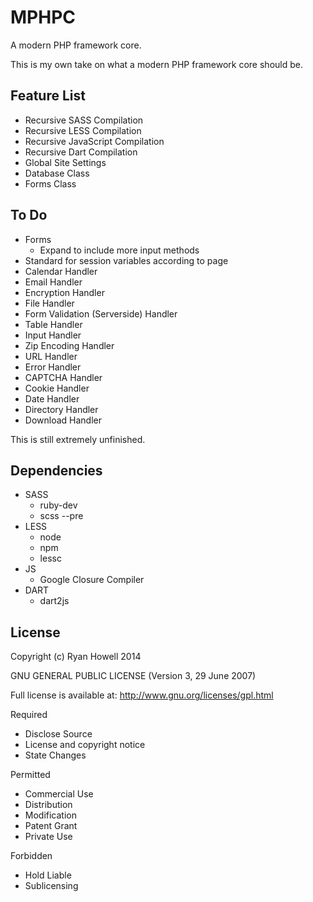 MPHPC
=====

A modern PHP framework core.

This is my own take on what a modern PHP framework core should be.

Feature List
------------

-   Recursive SASS Compilation
-   Recursive LESS Compilation
-   Recursive JavaScript Compilation
-   Recursive Dart Compilation
-   Global Site Settings
-   Database Class
-   Forms Class

To Do
-----
-   Forms
	-	Expand to include more input methods
-   Standard for session variables according to page
-   Calendar Handler
-   Email Handler
-   Encryption Handler
-   File Handler
-   Form Validation (Serverside) Handler
-   Table Handler
-   Input Handler
-   Zip Encoding Handler
-   URL Handler
-   Error Handler
-   CAPTCHA Handler
-   Cookie Handler
-   Date Handler
-   Directory Handler
-   Download Handler

This is still extremely unfinished.

Dependencies
------------
-	SASS
	- ruby-dev
	- scss --pre
-	LESS
	- node
	- npm
	- lessc
-	JS
	- Google Closure Compiler
-	DART
	- dart2js
	
License
----------
Copyright (c) Ryan Howell 2014

GNU GENERAL PUBLIC LICENSE (Version 3, 29 June 2007)

Full license is available at: http://www.gnu.org/licenses/gpl.html

Required
- Disclose Source 
- License and copyright notice 
- State Changes

Permitted
- Commercial Use 
- Distribution 
- Modification 
- Patent Grant 
- Private Use 

Forbidden
- Hold Liable 
- Sublicensing
